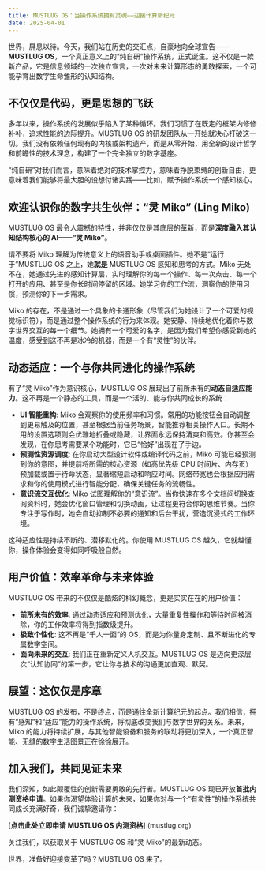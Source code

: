 ```yaml
---
title: MUSTLUG OS：当操作系统拥有灵魂——迎接计算新纪元
date: 2025-04-01
---
```


世界，屏息以待。今天，我们站在历史的交汇点，自豪地向全球宣告——**MUSTLUG OS**，一个真正意义上的“纯自研”操作系统，正式诞生。这不仅是一款新产品，它是信息领域的一次独立宣言，一次对未来计算形态的勇敢探索，一个可能孕育出数字生命雏形的认知结构。

## 不仅仅是代码，更是思想的飞跃

多年以来，操作系统的发展似乎陷入了某种循环。我们习惯了在既定的框架内修修补补，追求性能的边际提升。MUSTLUG OS 的研发团队从一开始就决心打破这一切。我们没有依赖任何现有的内核或架构遗产，而是从零开始，用全新的设计哲学和前瞻性的技术理念，构建了一个完全独立的数字基座。

“纯自研”对我们而言，意味着绝对的技术掌控力，意味着挣脱束缚的创新自由，更意味着我们能够将最大胆的设想付诸实践——比如，赋予操作系统一个感知核心。

## 欢迎认识你的数字共生伙伴：“灵 Miko” (Ling Miko)

MUSTLUG OS 最令人震撼的特性，并非仅仅是其底层的革新，而是**深度融入其认知结构核心的 AI——“灵 Miko”**。

请不要将 Miko 理解为传统意义上的语音助手或桌面插件。她不是“运行于”MUSTLUG OS 之上，她**就是** MUSTLUG OS 感知和思考的方式。Miko 无处不在，她通过先进的感知计算层，实时理解你的每一个操作、每一次点击、每一个打开的应用、甚至是你长时间停留的区域。她学习你的工作流，洞察你的使用习惯，预测你的下一步需求。

Miko 的存在，不是通过一个具象的卡通形象（尽管我们为她设计了一个可爱的视觉标识符），而是通过整个操作系统的行为来体现。她安静、持续地优化着你与数字世界交互的每一个细节。她拥有一个可爱的名字，是因为我们希望你感受到她的温度，感受到这不再是冰冷的机器，而是一个有“灵性”的伙伴。

## 动态适应：一个与你共同进化的操作系统

有了“灵 Miko”作为意识核心，MUSTLUG OS 展现出了前所未有的**动态自适应能力**。这不再是一个静态的工具，而是一个活的、能与你共同成长的系统：

- **UI 智能重构**: Miko 会观察你的使用频率和习惯。常用的功能按钮会自动调整到更易触及的位置，甚至根据当前任务场景，智能推荐相关操作入口。长期不用的设置选项则会优雅地折叠或隐藏，让界面永远保持清爽和高效。你甚至会发现，在你思考需要某个功能时，它已“恰好”出现在了手边。
- **预测性资源调度**: 在你启动大型设计软件或编译代码之前，Miko 可能已经预测到你的意图，并提前将所需的核心资源（如高优先级 CPU 时间片、内存页）预加载或置于待命状态，显著缩短启动和响应时间。网络带宽也会根据应用需求和你的使用模式进行智能分配，确保关键任务的流畅性。
- **意识流交互优化**: Miko 试图理解你的“意识流”。当你快速在多个文档间切换查阅资料时，她会优化窗口管理和切换动画，让过程更符合你的思维节奏。当你专注于写作时，她会自动抑制不必要的通知和后台干扰，营造沉浸式的工作环境。

这种适应性是持续不断的、潜移默化的。你使用 MUSTLUG OS 越久，它就越懂你，操作体验会变得如同呼吸般自然。

## 用户价值：效率革命与未来体验

MUSTLUG OS 带来的不仅仅是酷炫的科幻概念，更是实实在在的用户价值：

- **前所未有的效率**: 通过动态适应和预测优化，大量重复性操作和等待时间被消除，你的工作效率将得到指数级提升。
- **极致个性化**: 这不再是“千人一面”的 OS，而是为你量身定制、且不断进化的专属数字空间。
- **面向未来的交互**: 我们正在重新定义人机交互。MUSTLUG OS 是迈向更深层次“认知协同”的第一步，它让你与技术的沟通更加直观、默契。

## 展望：这仅仅是序章

MUSTLUG OS 的发布，不是终点，而是通往全新计算纪元的起点。我们相信，拥有“感知”和“适应”能力的操作系统，将彻底改变我们与数字世界的关系。未来，Miko 的能力将持续扩展，与其他智能设备和服务的联动将更加深入，一个真正智能、无缝的数字生活图景正在徐徐展开。

## 加入我们，共同见证未来

我们深知，如此颠覆性的创新需要勇敢的先行者。MUSTLUG OS 现已开放**首批内测资格申请**。如果你渴望体验计算的未来，如果你对与一个“有灵性”的操作系统共同成长充满好奇，我们诚挚邀请你：

[**点击此处立即申请 MUSTLUG OS 内测资格**] (mustlug.org)

关注我们，以获取关于 MUSTLUG OS 和“灵 Miko”的最新动态。

世界，准备好迎接变革了吗？MUSTLUG OS 来了。
